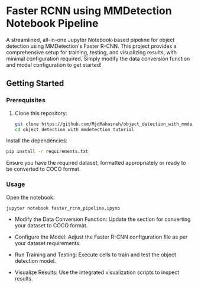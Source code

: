 # Faster RCNN using MMDetection Notebook Pipeline

A streamlined, all-in-one Jupyter Notebook-based pipeline for object detection using MMDetection's Faster R-CNN. This project provides a comprehensive setup for training, testing, and visualizing results, with minimal configuration required. Simply modify the data conversion function and model configuration to get started!



## Getting Started

### Prerequisites
1. Clone this repository:
   ```bash
   git clone https://github.com/MjdMahasneh/object_detection_with_mmdetection_tutorial.git
   cd object_detection_with_mmdetection_tutorial
   ```


Install the dependencies:

```bash
pip install -r requirements.txt
```

Ensure you have the required dataset, formatted appropriately or ready to be converted to COCO format.

### Usage
Open the notebook:

```bash
jupyter notebook faster_rcnn_pipeline.ipynb
```

- Modify the Data Conversion Function: Update the section for converting your dataset to COCO format.

- Configure the Model: Adjust the Faster R-CNN configuration file as per your dataset requirements.

- Run Training and Testing: Execute cells to train and test the object detection model.

- Visualize Results: Use the integrated visualization scripts to inspect results.



